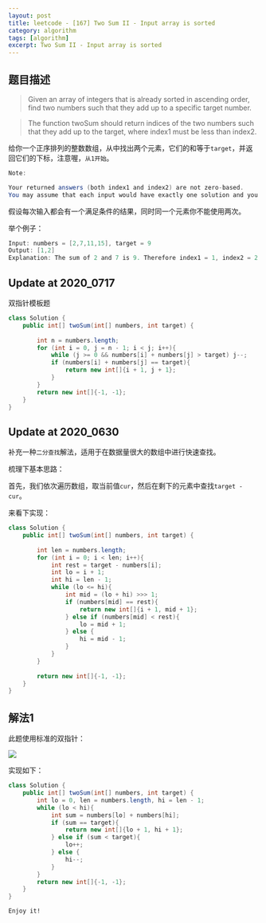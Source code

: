 ```yaml
---
layout: post
title: leetcode - [167] Two Sum II - Input array is sorted
category: algorithm
tags: [algorithm]
excerpt: Two Sum II - Input array is sorted
---
```


## 题目描述  

> Given an array of integers that is already sorted in ascending order, find two numbers such that they add up to a specific target number.  

> The function twoSum should return indices of the two numbers such that they add up to the target, where index1 must be less than index2.  

给你一个正序排列的整数数组，从中找出两个元素，它们的和等于`target`，并返回它们的下标，注意喔，`从1开始`。  

``` java
Note:

Your returned answers (both index1 and index2) are not zero-based.
You may assume that each input would have exactly one solution and you may not use the same element twice.
```

假设每次输入都会有一个满足条件的结果，同时同一个元素你不能使用两次。  


举个例子：  

``` java
Input: numbers = [2,7,11,15], target = 9
Output: [1,2]
Explanation: The sum of 2 and 7 is 9. Therefore index1 = 1, index2 = 2.
```

## Update at 2020_0717  

双指针模板题  

``` java
class Solution {
    public int[] twoSum(int[] numbers, int target) {
        
        int n = numbers.length;
        for (int i = 0, j = n - 1; i < j; i++){
            while (j >= 0 && numbers[i] + numbers[j] > target) j--;
            if (numbers[i] + numbers[j] == target){
                return new int[]{i + 1, j + 1};
            }
        }
        return new int[]{-1, -1};
    }
}
```

## Update at 2020_0630  

补充一种`二分查找`解法，适用于在数据量很大的数组中进行快速查找。  

梳理下基本思路：  

首先，我们依次遍历数组，取当前值`cur`，然后在剩下的元素中查找`target - cur`。  

来看下实现：  

``` java
class Solution {
    public int[] twoSum(int[] numbers, int target) {
        
        int len = numbers.length;
        for (int i = 0; i < len; i++){
            int rest = target - numbers[i];
            int lo = i + 1;
            int hi = len - 1;
            while (lo <= hi){
                int mid = (lo + hi) >>> 1;
                if (numbers[mid] == rest){
                    return new int[]{i + 1, mid + 1};
                } else if (numbers[mid] < rest){
                    lo = mid + 1;
                } else {
                    hi = mid - 1;
                }
            }
        }
        
        return new int[]{-1, -1};
    }
}
```


## 解法1

此题使用标准的双指针：  

![](https://yyc-images.oss-cn-beijing.aliyuncs.com/leetcode_167.png)  

实现如下：  

``` java
class Solution {
    public int[] twoSum(int[] numbers, int target) {
        int lo = 0, len = numbers.length, hi = len - 1;
        while (lo < hi){
            int sum = numbers[lo] + numbers[hi];
            if (sum == target){
                return new int[]{lo + 1, hi + 1};
            } else if (sum < target){
                lo++;
            } else {
                hi--;
            }
        }
        return new int[]{-1, -1};
    }
}
```


`Enjoy it!`
